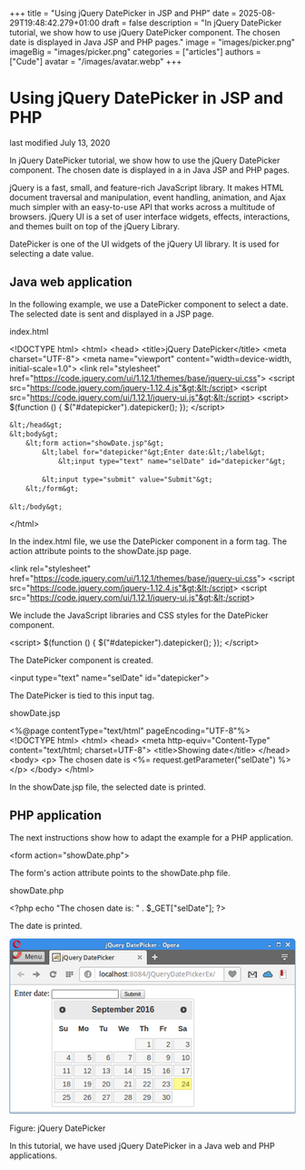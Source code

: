 +++
title = "Using jQuery DatePicker in JSP and PHP"
date = 2025-08-29T19:48:42.279+01:00
draft = false
description = "In jQuery DatePicker tutorial, we show how to use jQuery DatePicker component. The chosen date is displayed in Java JSP and PHP pages."
image = "images/picker.png"
imageBig = "images/picker.png"
categories = ["articles"]
authors = ["Cude"]
avatar = "/images/avatar.webp"
+++

# Using jQuery DatePicker in JSP and PHP

last modified July 13, 2020 

In jQuery DatePicker tutorial, we show how to use the jQuery DatePicker
component. The chosen date is displayed in a in Java JSP 
and PHP pages.

jQuery is a fast, small, and feature-rich JavaScript library. It
makes HTML document traversal and manipulation, event handling, animation, and
Ajax much simpler with an easy-to-use API that works across a multitude of
browsers. jQuery UI is a set of user interface widgets, effects,
interactions, and themes built on top of the jQuery Library. 

DatePicker is one of the UI widgets of the jQuery UI library. 
It is used for selecting a date value.

## Java web application

In the following example, we use a DatePicker component to select a date.
The selected date is sent and displayed in a JSP page.

index.html
  

&lt;!DOCTYPE html&gt;
&lt;html&gt;
    &lt;head&gt;
        &lt;title&gt;jQuery DatePicker&lt;/title&gt;
        &lt;meta charset="UTF-8"&gt;
        &lt;meta name="viewport" content="width=device-width, initial-scale=1.0"&gt;
        &lt;link rel="stylesheet" href="https://code.jquery.com/ui/1.12.1/themes/base/jquery-ui.css"&gt;
        &lt;script src="https://code.jquery.com/jquery-1.12.4.js"&gt;&lt;/script&gt;
        &lt;script src="https://code.jquery.com/ui/1.12.1/jquery-ui.js"&gt;&lt;/script&gt;
        &lt;script&gt;
            $(function () {
                $("#datepicker").datepicker();
            });
        &lt;/script&gt;

    &lt;/head&gt;
    &lt;body&gt;
        &lt;form action="showDate.jsp"&gt;
            &lt;label for="datepicker"&gt;Enter date:&lt;/label&gt;
                &lt;input type="text" name="selDate" id="datepicker"&gt;
            
            &lt;input type="submit" value="Submit"&gt;
        &lt;/form&gt;
            
    &lt;/body&gt;
&lt;/html&gt;

In the index.html file, we use the DatePicker component
in a form tag. The action attribute points to the showDate.jsp
page.

&lt;link rel="stylesheet" href="https://code.jquery.com/ui/1.12.1/themes/base/jquery-ui.css"&gt;
&lt;script src="https://code.jquery.com/jquery-1.12.4.js"&gt;&lt;/script&gt;
&lt;script src="https://code.jquery.com/ui/1.12.1/jquery-ui.js"&gt;&lt;/script&gt;

We include the JavaScript libraries and CSS styles for the DatePicker component.

&lt;script&gt;
    $(function () {
        $("#datepicker").datepicker();
    });
&lt;/script&gt;

The DatePicker component is created.

&lt;input type="text" name="selDate" id="datepicker"&gt;

The DatePicker is tied to this input tag.

showDate.jsp
  

&lt;%@page contentType="text/html" pageEncoding="UTF-8"%&gt;
&lt;!DOCTYPE html&gt;
&lt;html&gt;
    &lt;head&gt;
        &lt;meta http-equiv="Content-Type" content="text/html; charset=UTF-8"&gt;
        &lt;title&gt;Showing date&lt;/title&gt;
    &lt;/head&gt;
    &lt;body&gt;
        &lt;p&gt;
            The chosen date is &lt;%= request.getParameter("selDate") %&gt;
        &lt;/p&gt;
    &lt;/body&gt;
&lt;/html&gt;

In the showDate.jsp file, the selected date is printed.

## PHP application

The next instructions show how to adapt the example for a PHP application.

&lt;form action="showDate.php"&gt;

The form's action attribute points to the showDate.php file.

showDate.php
  

&lt;?php
    echo "The chosen date is: " . $_GET["selDate"];
?&gt;

The date is printed.

![picker.png](images/picker.png)

Figure: jQuery DatePicker

In this tutorial, we have used jQuery DatePicker in a Java web and PHP applications.
